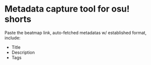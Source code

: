 # Metadata capture tool for osu! shorts
Paste the beatmap link, auto-fetched metadatas w/ established format, include:
- Title
- Description
- Tags
